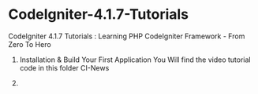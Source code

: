 # CodeIgniter-4.1.7-Tutorials
CodeIgniter 4.1.7 Tutorials : Learning PHP CodeIgniter Framework - From Zero To Hero


1. Installation & Build Your First Application
You Will find the video tutorial code in this folder CI-News

2. 
